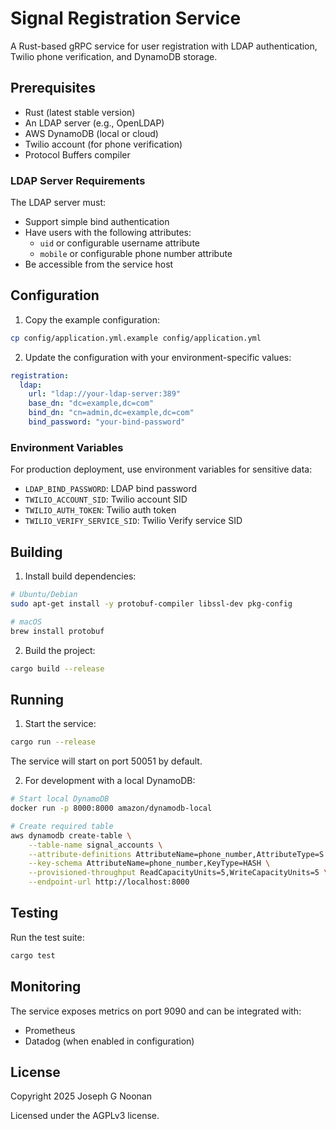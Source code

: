 # Signal Registration Service

A Rust-based gRPC service for user registration with LDAP authentication, Twilio phone verification, and DynamoDB storage.

## Prerequisites

- Rust (latest stable version)
- An LDAP server (e.g., OpenLDAP)
- AWS DynamoDB (local or cloud)
- Twilio account (for phone verification)
- Protocol Buffers compiler

### LDAP Server Requirements

The LDAP server must:
- Support simple bind authentication
- Have users with the following attributes:
  - `uid` or configurable username attribute
  - `mobile` or configurable phone number attribute
- Be accessible from the service host

## Configuration

1. Copy the example configuration:
```bash
cp config/application.yml.example config/application.yml
```

2. Update the configuration with your environment-specific values:
```yaml
registration:
  ldap:
    url: "ldap://your-ldap-server:389"
    base_dn: "dc=example,dc=com"
    bind_dn: "cn=admin,dc=example,dc=com"
    bind_password: "your-bind-password"
```

### Environment Variables

For production deployment, use environment variables for sensitive data:
- `LDAP_BIND_PASSWORD`: LDAP bind password
- `TWILIO_ACCOUNT_SID`: Twilio account SID
- `TWILIO_AUTH_TOKEN`: Twilio auth token
- `TWILIO_VERIFY_SERVICE_SID`: Twilio Verify service SID

## Building

1. Install build dependencies:
```bash
# Ubuntu/Debian
sudo apt-get install -y protobuf-compiler libssl-dev pkg-config

# macOS
brew install protobuf
```

2. Build the project:
```bash
cargo build --release
```

## Running

1. Start the service:
```bash
cargo run --release
```

The service will start on port 50051 by default.

2. For development with a local DynamoDB:
```bash
# Start local DynamoDB
docker run -p 8000:8000 amazon/dynamodb-local

# Create required table
aws dynamodb create-table \
    --table-name signal_accounts \
    --attribute-definitions AttributeName=phone_number,AttributeType=S \
    --key-schema AttributeName=phone_number,KeyType=HASH \
    --provisioned-throughput ReadCapacityUnits=5,WriteCapacityUnits=5 \
    --endpoint-url http://localhost:8000
```

## Testing

Run the test suite:
```bash
cargo test
```

## Monitoring

The service exposes metrics on port 9090 and can be integrated with:
- Prometheus
- Datadog (when enabled in configuration)

## License

Copyright 2025 Joseph G Noonan

Licensed under the AGPLv3 license.

